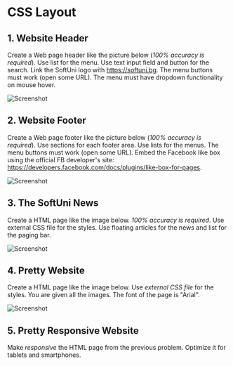# CSS Layout

## 1. Website Header
Create a Web page header like the picture below (*100% accuracy is required*). Use list for the menu. Use text input field and button for the search. Link the SoftUni logo with https://softuni.bg. The menu buttons must work (open some URL). The menu must have dropdown functionality on mouse hover.

![Screenshot](https://raw.githubusercontent.com/zhivko-georgiev/SoftUni/master/Web%20Fundamentals%20-%20HTML%20+%20CSS/7.%20CSS%20Layout/Screenshots/1.%20Website%20Header.PNG)

## 2. Website Footer
Create a Web page footer like the picture below (*100% accuracy is required*). Use sections for each footer area. Use lists for the menus. The menu buttons must work (open some URL). Embed the Facebook like box using the official FB developer's site: https://developers.facebook.com/docs/plugins/like-box-for-pages.

![Screenshot](https://raw.githubusercontent.com/zhivko-georgiev/SoftUni/master/Web%20Fundamentals%20-%20HTML%20+%20CSS/7.%20CSS%20Layout/Screenshots/2.%20Website%20Footer.PNG)

## 3. The SoftUni News
Create a HTML page like the image below. *100% accuracy is required*. Use external CSS file for the styles. Use floating articles for the news and list for the paging bar.

![Screenshot](https://raw.githubusercontent.com/zhivko-georgiev/SoftUni/master/Web%20Fundamentals%20-%20HTML%20+%20CSS/7.%20CSS%20Layout/Screenshots/3.%20The%20SoftUni%20News.PNG)

## 4. Pretty Website
Create a HTML page like the image below. Use *external CSS file* for the styles. You are given all the images. The font of the page is "Arial".

![Screenshot](https://raw.githubusercontent.com/zhivko-georgiev/SoftUni/master/Web%20Fundamentals%20-%20HTML%20+%20CSS/7.%20CSS%20Layout/Screenshots/4.%20Pretty%20Website.PNG)

## 5. Pretty Responsive Website
Make *responsive* the HTML page from the previous problem. Optimize it for tablets and smartphones.
